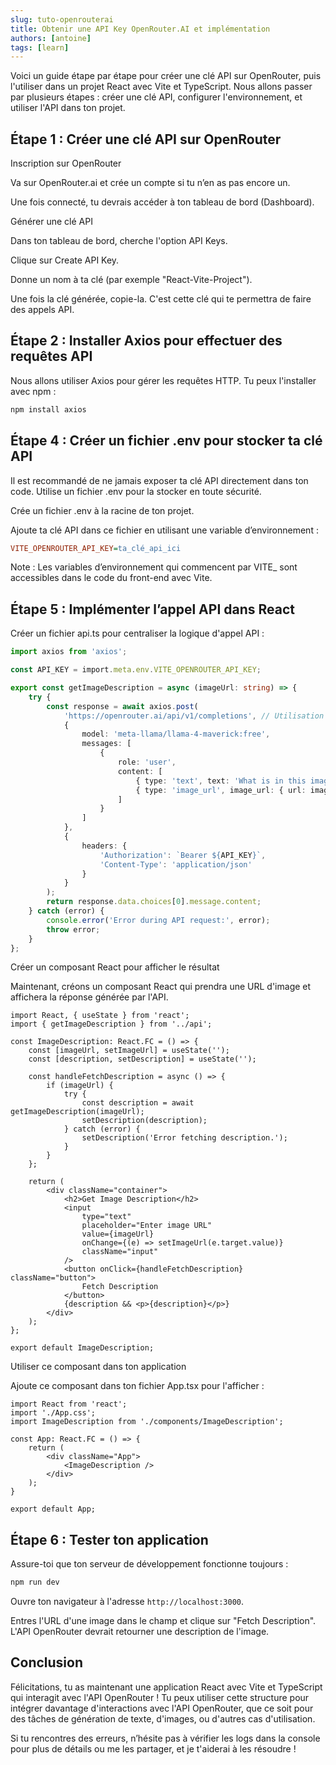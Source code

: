 ```yaml
---
slug: tuto-openrouterai
title: Obtenir une API Key OpenRouter.AI et implémentation
authors: [antoine]
tags: [learn]
---
```


Voici un guide étape par étape pour créer une clé API sur OpenRouter, puis l'utiliser dans un projet React avec Vite et TypeScript. Nous allons passer par plusieurs étapes : créer une clé API, configurer l'environnement, et utiliser l'API dans ton projet.

<!-- truncate -->

## Étape 1 : Créer une clé API sur OpenRouter

Inscription sur OpenRouter

Va sur OpenRouter.ai et crée un compte si tu n’en as pas encore un.

Une fois connecté, tu devrais accéder à ton tableau de bord (Dashboard).

Générer une clé API

Dans ton tableau de bord, cherche l'option API Keys.

Clique sur Create API Key.

Donne un nom à ta clé (par exemple "React-Vite-Project").

Une fois la clé générée, copie-la. C'est cette clé qui te permettra de faire des appels API.

## Étape 2 : Installer Axios pour effectuer des requêtes API

Nous allons utiliser Axios pour gérer les requêtes HTTP. Tu peux l'installer avec npm :

```bash
npm install axios
```

## Étape 4 : Créer un fichier .env pour stocker ta clé API

Il est recommandé de ne jamais exposer ta clé API directement dans ton code. Utilise un fichier .env pour la stocker en toute sécurité.

Crée un fichier .env à la racine de ton projet.

Ajoute ta clé API dans ce fichier en utilisant une variable d’environnement :

```ini
VITE_OPENROUTER_API_KEY=ta_clé_api_ici
```

Note : Les variables d’environnement qui commencent par VITE_ sont accessibles dans le code du front-end avec Vite.

## Étape 5 : Implémenter l’appel API dans React

Créer un fichier api.ts pour centraliser la logique d'appel API :

```typescript title="src/api.ts"
import axios from 'axios';

const API_KEY = import.meta.env.VITE_OPENROUTER_API_KEY;

export const getImageDescription = async (imageUrl: string) => {
    try {
        const response = await axios.post(
            'https://openrouter.ai/api/v1/completions', // Utilisation de l'API OpenRouter
            {
                model: 'meta-llama/llama-4-maverick:free',
                messages: [
                    {
                        role: 'user',
                        content: [
                            { type: 'text', text: 'What is in this image?' },
                            { type: 'image_url', image_url: { url: imageUrl } }
                        ]
                    }
                ]
            },
            {
                headers: {
                    'Authorization': `Bearer ${API_KEY}`,
                    'Content-Type': 'application/json'
                }
            }
        );
        return response.data.choices[0].message.content;
    } catch (error) {
        console.error('Error during API request:', error);
        throw error;
    }
};
```

Créer un composant React pour afficher le résultat

Maintenant, créons un composant React qui prendra une URL d'image et affichera la réponse générée par l'API.

```tsx title="src/components/ImageDescription.tsx"
import React, { useState } from 'react';
import { getImageDescription } from '../api';

const ImageDescription: React.FC = () => {
    const [imageUrl, setImageUrl] = useState('');
    const [description, setDescription] = useState('');

    const handleFetchDescription = async () => {
        if (imageUrl) {
            try {
                const description = await getImageDescription(imageUrl);
                setDescription(description);
            } catch (error) {
                setDescription('Error fetching description.');
            }
        }
    };

    return (
        <div className="container">
            <h2>Get Image Description</h2>
            <input
                type="text"
                placeholder="Enter image URL"
                value={imageUrl}
                onChange={(e) => setImageUrl(e.target.value)}
                className="input"
            />
            <button onClick={handleFetchDescription} className="button">
                Fetch Description
            </button>
            {description && <p>{description}</p>}
        </div>
    );
};

export default ImageDescription;
```

Utiliser ce composant dans ton application

Ajoute ce composant dans ton fichier App.tsx pour l'afficher :

```tsx title="src/App.tsx"
import React from 'react';
import './App.css';
import ImageDescription from './components/ImageDescription';

const App: React.FC = () => {
    return (
        <div className="App">
            <ImageDescription />
        </div>
    );
}

export default App;
```

## Étape 6 : Tester ton application

Assure-toi que ton serveur de développement fonctionne toujours :

```bash
npm run dev
```

Ouvre ton navigateur à l'adresse `http://localhost:3000`.

Entres l'URL d'une image dans le champ et clique sur "Fetch Description". L'API OpenRouter devrait retourner une description de l'image.

## Conclusion

Félicitations, tu as maintenant une application React avec Vite et TypeScript qui interagit avec l'API OpenRouter ! Tu peux utiliser cette structure pour intégrer davantage d'interactions avec l'API OpenRouter, que ce soit pour des tâches de génération de texte, d'images, ou d'autres cas d'utilisation.

Si tu rencontres des erreurs, n’hésite pas à vérifier les logs dans la console pour plus de détails ou me les partager, et je t'aiderai à les résoudre !
